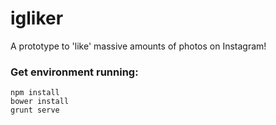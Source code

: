# igliker
A prototype to 'like' massive amounts of photos on Instagram!

### Get environment running: ###

```
npm install
bower install
grunt serve
```
